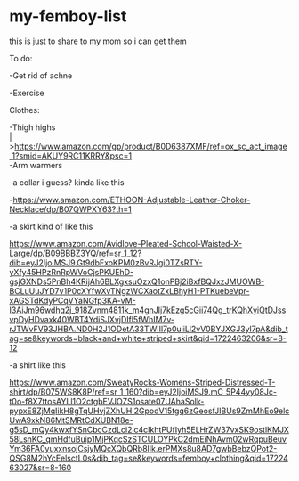 # my-femboy-list
this is just to share to my mom so i can get them

To do:

-Get rid of achne 

-Exercise

Clothes:

-Thigh highs  
   |            >https://www.amazon.com/gp/product/B0D6387XMF/ref=ox_sc_act_image_1?smid=AKUY9RC11KRRY&psc=1  
-Arm warmers  

-a collar i guess? kinda like this 

-https://www.amazon.com/ETHOON-Adjustable-Leather-Choker-Necklace/dp/B07QWPXY63?th=1

-a skirt kind of like this

https://www.amazon.com/Avidlove-Pleated-School-Waisted-X-Large/dp/B09BBBZ3YQ/ref=sr_1_12?dib=eyJ2IjoiMSJ9.Gt9dbFxoKPM0zBvRJgi0TZsRTY-yXfy45HPzRnRpWVoCjsPKUEhD-gsjGXNDs5PnBh4KRijAh6BLXgxsuOzxQ1onPBj2iBxfBQJxzJMUOWB-BCLuUuJYD7v1P0cXYfwXvTNgzWCXaotZxLBhyH1-PTKuebeVpr-xAGSTdKdyPCqVYaNGfp3KA-vM-I3AiJm96wdhq2j_918Zvnm4811k_m4gnJIj7kEzg5cGii74Qg_trKQhXyiQtDJssvpDyHDvaxk40WBT4YdiSJXvjDIfl5fWhIM7v-rJTWvFV93JHBA.ND0H2J1ODetA33TWIIl7p0uiiLl2vV0BYJXGJ3yl7pA&dib_tag=se&keywords=black+and+white+striped+skirt&qid=1722463206&sr=8-12

-a shirt like this 

https://www.amazon.com/SweatyRocks-Womens-Striped-Distressed-T-shirt/dp/B075WS8K8P/ref=sr_1_160?dib=eyJ2IjoiMSJ9.mC_5P44yy08Jc-t0o-f8X7ttosAYLl1O2ctgbEVJOZS1osate07UAhaSoIk-pypxE8ZjMqIikH8gTqUHvjZXhUHI2GpodV15tgq6zGeosfJIBUs9ZmMhEo9elcUwA9xkN86MtSMRtCdXUBN18e-g5sD_mQy4kwxfYSnCbcCzdLci2lc4cIkhtPUfIyh5ELHrZW37vxSK9ostlKMJX58LsnKC_qmHdfuBuip1MjPKqcSzSTCULOYPkC2dmEiNhAvm02wRqpuBeuvYm36FA0yuxxnsojCsjyMQcXQbQRb8lIk.erPMXs8u8AD7gwbBebzQPot2-QSG8M2hYcEelsctL0s&dib_tag=se&keywords=femboy+clothing&qid=1722463027&sr=8-160
